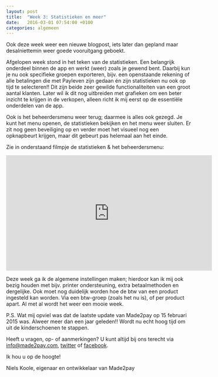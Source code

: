 ```yaml
---
layout: post
title:  "Week 3: Statistieken en meer"
date:   2016-03-01 07:54:00 +0100
categories: algemeen
---
```

Ook deze week weer een nieuwe blogpost, iets later dan gepland maar desalniettemin weer goede vooruitgang geboekt.

Afgelopen week stond in het teken van de statistieken. Een belangrijk onderdeel binnen de app en werkt (weer) zoals je gewend bent. Daarbij kun je nu ook specifieke groepen exporteren, bijv. een openstaande rekening of alle betalingen die met Payleven zijn gedaan én zijn statistieken nu ook op tijd te selecteren!! Dit zijn beide zeer gewilde functionaliteiten van een groot aantal klanten. Later wil ik dit nog uitbreiden met grafieken om een beter inzicht te krijgen in de verkopen, alleen richt ik mij eerst op de essentiële onderdelen van de app.

Ook is het beheerdersmenu weer terug; daarmee is alles ook gezegd. Je kunt het menu openen, de statistieken bekijken en het menu weer sluiten. Er zit nog geen beveiliging op en verder moet het visueel nog een opknapbeurt krijgen, maar dit gebeurt pas helemaal aan het einde.

Zie in onderstaand filmpje de statistieken & het beheerdersmenu:
<iframe width="560" height="315" src="https://www.youtube.com/embed/TxC6L3B52bY" frameborder="0" allowfullscreen></iframe>

Deze week ga ik de algemene instellingen maken; hierdoor kan ik mij ook bezig houden met bijv. printer ondersteuning, extra betaalmethoden en dergelijke. Ook moet nog duidelijk worden hoe de btw van een product ingesteld kan worden. Via een btw-groep (zoals het nu is), of per product apart. Al met al wordt het weer een mooie week.

P.S. Wat mij opviel was dat de laatste update van Made2pay op 15 februari 2015 was. Alweer meer dan een jaar geleden!! Wordt nu echt hoog tijd om uit de kinderschoenen te stappen.


Heeft u vragen, op- of aanmerkingen? U kunt altijd bij ons terecht via [info@made2pay.com](mailto:info@made2pay.com "email"), [twitter](https://twitter.com/made2pay "@made2pay") of [facebook](https://www.facebook.com/made2pay "Made2pay").

Ik hou u op de hoogte!

Niels Koole, eigenaar en ontwikkelaar van Made2pay

